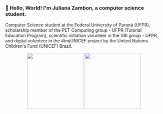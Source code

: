 ### 👋 Hello, World! I'm Juliana Zambon, a computer science student.

Computer Science student at the Federal University of Paraná (UFPR), scholarship member of the PET Computing group - UFPR (Tutorial Education Program), scientific initiation volunteer in the VRI group - UFPR, and digital volunteer in the #tmjUNICEF project by the United Nations Children's Fund (UNICEF) Brazil.
<div align="center">
    <img height="180rem" src="https://github-readme-stats-sigma-five.vercel.app/api?username=JulianaZambon&theme=tokyonight&show_icons=true&bg_color=0d1117&hide_border=true"  />
    <img height="180rem" src="https://github-readme-stats-sigma-five.vercel.app/api/top-langs/?username=JulianaZambon&theme=tokyonight&layout=compact&bg_color=0d1117&hide_border=true" />
</div>

